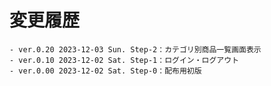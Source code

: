 # 変更履歴

	- ver.0.20 2023-12-03 Sun. Step-2：カテゴリ別商品一覧画面表示
	- ver.0.10 2023-12-02 Sat. Step-1：ログイン・ログアウト
	- ver.0.00 2023-12-02 Sat. Step-0：配布用初版
